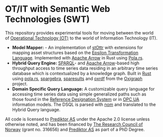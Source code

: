 # OT/IT with Semantic Web Technologies (SWT)
This repository provides experimental tools for moving between the world of [Operational Technology (OT)](https://en.wikipedia.org/wiki/Operational_technology) to the world of Information Technology (IT).  

- __Model Mapper:__ - An implementation of [stOttr](https://dev.spec.ottr.xyz/stOTTR/) with extensions for mapping asset structures based on the [Epsilon Transformation Language](https://www.eclipse.org/epsilon/doc/etl/). Implemented with [Apache Arrow](https://arrow.apache.org/) in Rust using [Pola.rs](https://www.pola.rs/).  
- __Hybrid Query Engine:__ [SPARQL](https://www.w3.org/TR/sparql11-overview/)- and [Apache Arrow](https://arrow.apache.org/)-based high throughput access to time series data residing in an arbitrary time series database which is contextualized by a knowledge graph. Built in [Rust](https://www.rust-lang.org/) using [pola.rs](https://www.pola.rs/), [spargebra](https://docs.rs/spargebra/latest/spargebra/), [sparesults](https://docs.rs/sparesults/0.1.1/sparesults/) and [oxrdf](https://docs.rs/oxrdf/latest/oxrdf/) from the [Oxigraph](https://github.com/oxigraph/oxigraph) project.  
- __Domain Specific Query Language:__ A customizable query language for accessing time series data using simple generalized paths such as those found in the [Reference Designation System](https://www.iso.org/standard/82229.html) or in [OPC UA](https://opcfoundation.org/about/opc-technologies/opc-ua/) information models. The DSQL is parsed with [nom](https://docs.rs/nom/latest/nom/) and translated to the Hybrid Query language.

All code is licensed to [Prediktor AS](https://www.prediktor.com/) under the Apache 2.0 license unless otherwise noted, and has been financed by [The Research Council of Norway](https://www.forskningsradet.no/en/) (grant no. 316656) and [Prediktor AS](https://www.prediktor.com/) as part of a PhD Degree.  
